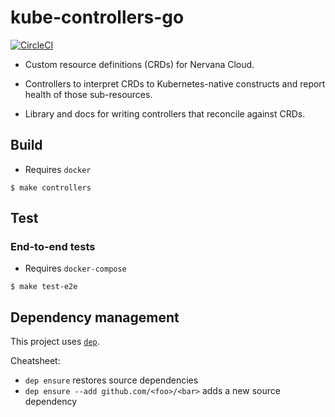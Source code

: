 # kube-controllers-go

[![CircleCI](https://circleci.com/gh/NervanaSystems/kube-controllers-go.svg?style=svg&circle-token=9c029b14f7156dec846307b9f58c2f72ad80484e)](https://circleci.com/gh/NervanaSystems/kube-controllers-go)

- Custom resource definitions (CRDs) for Nervana Cloud.

- Controllers to interpret CRDs to Kubernetes-native constructs and
  report health of those sub-resources.

- Library and docs for writing controllers that reconcile against CRDs.

## Build

- Requires `docker`

```
$ make controllers
```

## Test

### End-to-end tests

- Requires `docker-compose`

```
$ make test-e2e
```

## Dependency management

This project uses [`dep`](https://github.com/golang/dep).

Cheatsheet:
- `dep ensure` restores source dependencies
- `dep ensure --add github.com/<foo>/<bar>` adds a new source dependency
